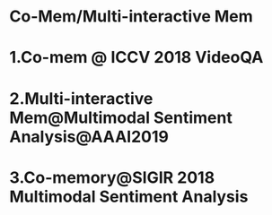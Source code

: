 # Co-Mem/Multi-interactive Mem
# 1.Co-mem @ ICCV 2018 VideoQA
# 2.Multi-interactive Mem@Multimodal Sentiment Analysis@AAAI2019
# 3.Co-memory@SIGIR 2018 Multimodal Sentiment Analysis
